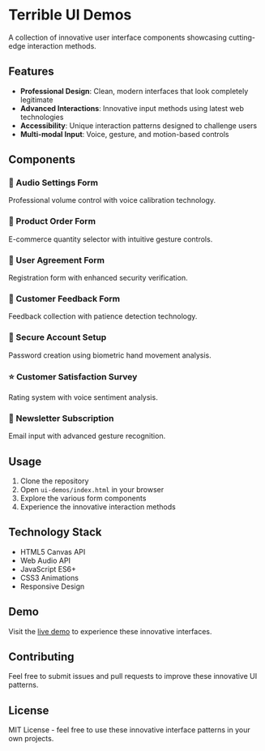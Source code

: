 # Terrible UI Demos

A collection of innovative user interface components showcasing cutting-edge interaction methods.

## Features

- **Professional Design**: Clean, modern interfaces that look completely legitimate
- **Advanced Interactions**: Innovative input methods using latest web technologies
- **Accessibility**: Unique interaction patterns designed to challenge users
- **Multi-modal Input**: Voice, gesture, and motion-based controls

## Components

### 🎵 Audio Settings Form
Professional volume control with voice calibration technology.

### 🛒 Product Order Form  
E-commerce quantity selector with intuitive gesture controls.

### 📝 User Agreement Form
Registration form with enhanced security verification.

### 💬 Customer Feedback Form
Feedback collection with patience detection technology.

### 🔐 Secure Account Setup
Password creation using biometric hand movement analysis.

### ⭐ Customer Satisfaction Survey
Rating system with voice sentiment analysis.

### 📧 Newsletter Subscription
Email input with advanced gesture recognition.

## Usage

1. Clone the repository
2. Open `ui-demos/index.html` in your browser
3. Explore the various form components
4. Experience the innovative interaction methods

## Technology Stack

- HTML5 Canvas API
- Web Audio API
- JavaScript ES6+
- CSS3 Animations
- Responsive Design

## Demo

Visit the [live demo](https://lukejoneslj.github.io/terrible-ui/ui-demos/) to experience these innovative interfaces.

## Contributing

Feel free to submit issues and pull requests to improve these innovative UI patterns.

## License

MIT License - feel free to use these innovative interface patterns in your own projects. 